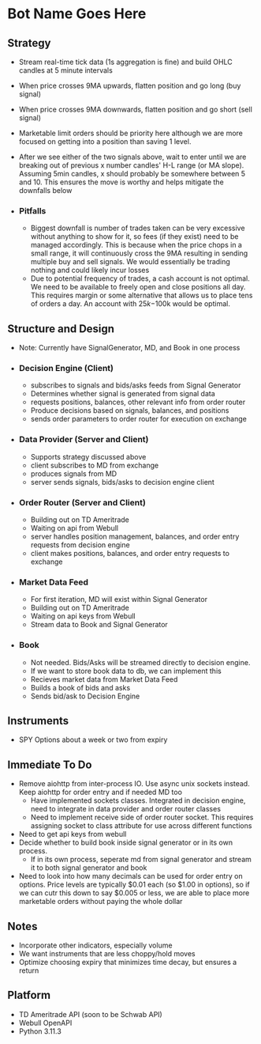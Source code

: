 # Bot Name Goes Here

## Strategy

* Stream real-time tick data (1s aggregation is fine) and build OHLC candles at 5 minute intervals
* When price crosses 9MA upwards, flatten position and go long (buy signal)
* When price crosses 9MA downwards, flatten position and go short (sell signal)
* Marketable limit orders should be priority here although we are more focused on getting into a position than saving 1 level.
* After we see either of the two signals above, wait to enter until we are breaking out of previous x number candles' H-L range (or MA slope). Assuming 5min candles, x should probably be somewhere between 5 and 10. This ensures the move is worthy and helps mitigate the downfalls below

* ### Pitfalls

  * Biggest downfall is number of trades taken can be very excessive without anything to show for it, so fees (if they exist) need to be managed accordingly. This is because when the price chops in a small range, it will continuously cross the 9MA resulting in sending multiple buy and sell signals. We would essentially be trading nothing and could likely incur losses
  * Due to potential frequency of trades, a cash account is not optimal. We need to be available to freely open and close positions all day. This requires margin or some alternative that allows us to place tens of orders a day. An account with $25k-$100k would be optimal.

## Structure and Design

* Note: Currently have SignalGenerator, MD, and Book in one process

* ### Decision Engine (Client)

  * subscribes to signals and bids/asks feeds from Signal Generator
  * Determines whether signal is generated from signal data
  * requests positions, balances, other relevant info from order router
  * Produce decisions based on signals, balances, and positions
  * sends order parameters to order router for execution on exchange

* ### Data Provider (Server and Client)

  * Supports strategy discussed above
  * client subscribes to MD from exchange
  * produces signals from MD
  * server sends signals, bids/asks to decision engine client
 
* ### Order Router (Server and Client)

  * Building out on TD Ameritrade
  * Waiting on api from Webull
  * server handles position management, balances, and order entry requests from decision engine
  * client makes positions, balances, and order entry requests to exchange

* ### Market Data Feed

  * For first iteration, MD will exist within Signal Generator
  * Building out on TD Ameritrade
  * Waiting on api keys from Webull
  * Stream data to Book and Signal Generator

* ### Book

  * Not needed. Bids/Asks will be streamed directly to decision engine.
  * If we want to store book data to db, we can implement this
  * Recieves market data from Market Data Feed
  * Builds a book of bids and asks
  * Sends bid/ask to Decision Engine

## Instruments

* SPY Options about a week or two from expiry

## Immediate To Do

* Remove aiohttp from inter-process IO. Use async unix sockets instead. Keep aiohttp for order entry and if needed MD too
  * Have implemented sockets classes. Integrated in decision engine, need to integrate in data provider and order router classes
  * Need to implement receive side of order router socket. This requires assigning socket to class attribute for use across different functions
* Need to get api keys from webull
* Decide whether to build book inside signal generator or in its own process.
  * If in its own process, seperate md from signal generator and stream it to both signal generator and book
* Need to look into how many decimals can be used for order entry on options. Price levels are typically $0.01 each (so $1.00 in options), so if we can cutr this down to say $0.005 or less, we are able to place more marketable orders without paying the whole dollar

## Notes

* Incorporate other indicators, especially volume
* We want instruments that are less choppy/hold moves
* Optimize choosing expiry that minimizes time decay, but ensures a return

## Platform

* TD Ameritrade API (soon to be Schwab API)
* Webull OpenAPI
* Python 3.11.3
